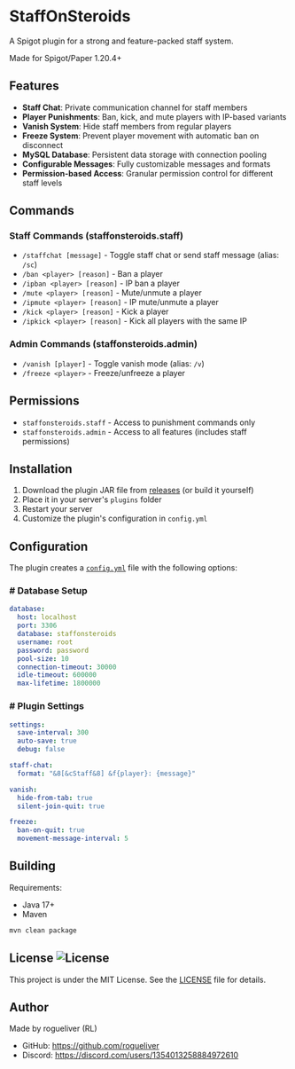 # StaffOnSteroids

A Spigot plugin for a strong and feature-packed staff system.

Made for Spigot/Paper 1.20.4+

## Features

- **Staff Chat**: Private communication channel for staff members
- **Player Punishments**: Ban, kick, and mute players with IP-based variants
- **Vanish System**: Hide staff members from regular players
- **Freeze System**: Prevent player movement with automatic ban on disconnect
- **MySQL Database**: Persistent data storage with connection pooling
- **Configurable Messages**: Fully customizable messages and formats
- **Permission-based Access**: Granular permission control for different staff levels

## Commands

### Staff Commands (staffonsteroids.staff)
- `/staffchat [message]` - Toggle staff chat or send staff message (alias: `/sc`)
- `/ban <player> [reason]` - Ban a player
- `/ipban <player> [reason]` - IP ban a player
- `/mute <player> [reason]` - Mute/unmute a player
- `/ipmute <player> [reason]` - IP mute/unmute a player
- `/kick <player> [reason]` - Kick a player
- `/ipkick <player> [reason]` - Kick all players with the same IP

### Admin Commands (staffonsteroids.admin)
- `/vanish [player]` - Toggle vanish mode (alias: `/v`)
- `/freeze <player>` - Freeze/unfreeze a player

## Permissions

- `staffonsteroids.staff` - Access to punishment commands only
- `staffonsteroids.admin` - Access to all features (includes staff permissions)

## Installation

1. Download the plugin JAR file from [releases](https://github.com/rogueliver/staffonsteroids/releases) (or build it yourself)
2. Place it in your server's `plugins` folder
3. Restart your server
4. Customize the plugin's configuration in `config.yml`

## Configuration
The plugin creates a [`config.yml`](src/main/resources/config.yml) file with the following options:

### # Database Setup

```yaml
database:
  host: localhost
  port: 3306
  database: staffonsteroids
  username: root
  password: password
  pool-size: 10
  connection-timeout: 30000
  idle-timeout: 600000
  max-lifetime: 1800000
```

### # Plugin Settings

```yaml
settings:
  save-interval: 300
  auto-save: true
  debug: false

staff-chat:
  format: "&8[&cStaff&8] &f{player}: {message}"

vanish:
  hide-from-tab: true
  silent-join-quit: true

freeze:
  ban-on-quit: true
  movement-message-interval: 5
```

## Building
Requirements:

- Java 17+
- Maven

```bash
mvn clean package
```

## License ![License](https://img.shields.io/github/license/rogueliver/staffonsteroids)

This project is under the MIT License. See the [LICENSE](LICENSE) file for details.

## Author

Made by rogueliver (RL)

* GitHub: https://github.com/rogueliver
* Discord: https://discord.com/users/1354013258884972610